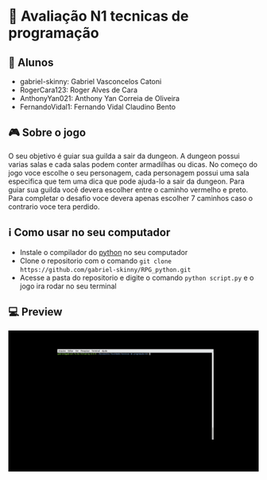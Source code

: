 # :memo: Avaliação N1 tecnicas de programação 

## :bust_in_silhouette: Alunos
  
  - gabriel-skinny: Gabriel Vasconcelos Catoni
  - RogerCara123: Roger Alves de Cara
  - AnthonyYan021: Anthony Yan Correia de Oliveira
  - FernandoVidal1: Fernando Vidal Claudino Bento

## :video_game: Sobre o jogo

  O seu objetivo é guiar sua guilda a sair da dungeon. A dungeon possui varias salas e cada salas podem conter armadilhas ou dicas. 
  No começo do jogo voce escolhe o seu personagem, cada personagem possui uma sala especifica que tem uma dica que pode ajuda-lo a sair da dungeon.
  Para guiar sua guilda você devera escolher entre o caminho vermelho e preto. Para completar o desafio voce devera apenas escolher 7 caminhos caso o contrario voce tera perdido.
  
## :information_source: Como usar no seu computador

  - Instale o compilador do [python](https://www.python.org/downloads/) no seu computador
  - Clone o repositorio com o comando `git clone https://github.com/gabriel-skinny/RPG_python.git`
  - Acesse a pasta do repositorio e digite o comando `python script.py` e o jogo ira rodar no seu terminal 
  
## :computer: Preview 

![Demo CountPages alpha](/preview.gif)
    
